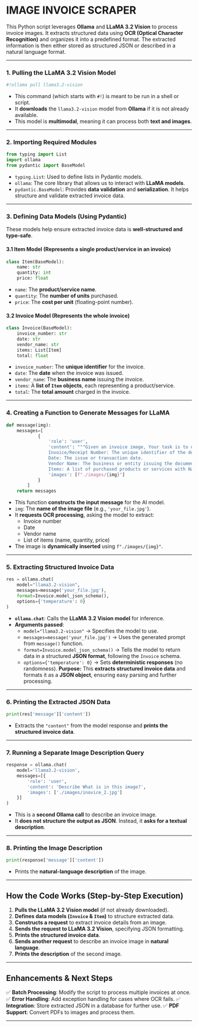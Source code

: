 # **IMAGE INVOICE SCRAPER**

This Python script leverages **Ollama** and **LLaMA 3.2 Vision** to process invoice images. It extracts structured data using **OCR (Optical Character Recognition)** and organizes it into a predefined format. The extracted information is then either stored as structured JSON or described in a natural language format.

* * *

### **1\. Pulling the LLaMA 3.2 Vision Model**

```python
#!ollama pull llama3.2-vision
```

-   This command (which starts with `#!`) is meant to be run in a shell or script.
-   It **downloads** the `llama3.2-vision` model from **Ollama** if it is not already available.
-   This model is **multimodal**, meaning it can process both **text and images**.
* * *

### **2\. Importing Required Modules**

```python
from typing import List
import ollama
from pydantic import BaseModel
```

-   `typing.List`: Used to define lists in Pydantic models.
-   `ollama`: The core library that allows us to interact with **LLaMA models**.
-   `pydantic.BaseModel`: Provides **data validation** and **serialization**. It helps structure and validate extracted invoice data.
* * *

### **3\. Defining Data Models (Using Pydantic)**

These models help ensure extracted invoice data is **well-structured and type-safe**.

#### **3.1 Item Model (Represents a single product/service in an invoice)**

```python
class Item(BaseModel):
    name: str
    quantity: int
    price: float
```

-   `name`: The **product/service name**.
-   `quantity`: The **number of units** purchased.
-   `price`: The **cost per unit** (floating-point number).

#### **3.2 Invoice Model (Represents the whole invoice)**

```python
class Invoice(BaseModel):
    invoice_number: str
    date: str
    vendor_name: str
    items: List[Item]
    total: float
```

-   `invoice_number`: The **unique identifier** for the invoice.
-   `date`: The **date** when the invoice was issued.
-   `vendor_name`: The **business name** issuing the invoice.
-   `items`: A **list of `Item` objects**, each representing a product/service.
-   `total`: The **total amount** charged in the invoice.
* * *

### **4\. Creating a Function to Generate Messages for LLaMA**

```python
def message(img):
    messages=[
            {
                'role': 'user',
                'content': """Given an invoice image, Your task is to use OCR to detect and extract text, categorize it into predefined fields.
                Invoice/Receipt Number: The unique identifier of the document.
                Date: The issue or transaction date.
                Vendor Name: The business or entity issuing the document.
                Items: A list of purchased products or services with Name, Quantity and price.""",
                'images': [f"./images/{img}"]
            }
        ]
    return messages
```

-   This function **constructs the input message** for the AI model.
-   `img`: The **name of the image file** (e.g., `'your_file.jpg'`).
-   It **requests OCR processing**, asking the model to extract:
    -   Invoice number
    -   Date
    -   Vendor name
    -   List of items (name, quantity, price)
-   The image is **dynamically inserted** using `f"./images/{img}"`.
* * *

### **5\. Extracting Structured Invoice Data**

```python
res = ollama.chat(
    model="llama3.2-vision",
    messages=message('your_file.jpg'),
    format=Invoice.model_json_schema(),
    options={'temperature': 0}
)
```

-   **`ollama.chat`**: Calls the **LLaMA 3.2 Vision model** for inference.
-   **Arguments passed**:
    -   `model="llama3.2-vision"` → Specifies the model to use.
    -   `messages=message('your_file.jpg')` → Uses the generated prompt from `message()` function.
    -   `format=Invoice.model_json_schema()` → Tells the model to return data in a structured **JSON format**, following the `Invoice` schema.
    -   `options={'temperature': 0}` → Sets **deterministic responses** (no randomness).
**Purpose:**
This **extracts structured invoice data** and formats it as a **JSON object**, ensuring easy parsing and further processing.

* * *

### **6\. Printing the Extracted JSON Data**

```python
print(res['message']['content'])
```

-   Extracts the `"content"` from the model response and **prints the structured invoice data**.
* * *

### **7\. Running a Separate Image Description Query**

```python
response = ollama.chat(
    model='llama3.2-vision',
    messages=[{
        'role': 'user',
        'content': 'Describe What is in this image?',
        'images': ['./images/inovice_2.jpg']
    }]
)
```

-   This is a **second Ollama call** to describe an invoice image.
-   It **does not structure the output as JSON**. Instead, it **asks for a textual description**.
* * *

### **8\. Printing the Image Description**

```python
print(response['message']['content'])
```

-   Prints the **natural-language description** of the image.
* * *

## **How the Code Works (Step-by-Step Execution)**

1.  **Pulls the LLaMA 3.2 Vision model** (if not already downloaded).
2.  **Defines data models (`Invoice` & `Item`)** to structure extracted data.
3.  **Constructs a request** to extract invoice details from an image.
4.  **Sends the request to LLaMA 3.2 Vision**, specifying JSON formatting.
5.  **Prints the structured invoice data**.
6.  **Sends another request** to describe an invoice image in **natural language**.
7.  **Prints the description** of the second image.
* * *

## **Enhancements & Next Steps**

✅ **Batch Processing**: Modify the script to process multiple invoices at once.
✅ **Error Handling**: Add exception handling for cases where OCR fails.
✅ **Integration**: Store extracted JSON in a database for further use.
✅ **PDF Support**: Convert PDFs to images and process them.

* * *
